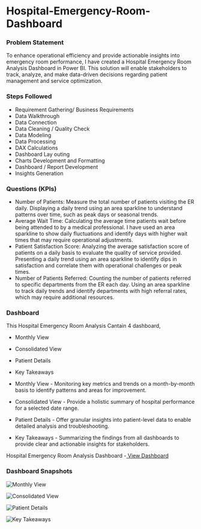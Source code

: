 # Hospital-Emergency-Room-Dashboard

### Problem Statement
To enhance operational efficiency and provide actionable insights into emergency room performance, I have created a Hospital Emergency Room Analysis Dashboard in Power BI. This solution will enable stakeholders to track, analyze, and make data-driven decisions regarding patient management and service optimization.

### Steps Followed
* Requirement Gathering/ Business Requirements
* Data Walkthrough
* Data Connection
* Data Cleaning / Quality Check
* Data Modeling
* Data Processing
* DAX Calculations
* Dashboard Lay outing
* Charts Development and Formatting
* Dashboard / Report Development
* Insights Generation

### Questions (KPIs)
* Number of Patients: Measure the total number of patients visiting the ER daily. Displaying a daily trend using an area sparkline to understand patterns over time, such as peak days or seasonal trends.
* Average Wait Time: Calculating the average time patients wait before being attended to by a medical professional. I have used an area sparkline to show daily fluctuations and identify days with higher wait times that may require operational adjustments.
* Patient Satisfaction Score: Analyzing the average satisfaction score of patients on a daily basis to evaluate the quality of service provided. Presenting a daily trend using an area sparkline to identify dips in satisfaction and correlate them with operational challenges or peak times.
* Number of Patients Referred: Counting the number of patients referred to specific departments from the ER each day.  Using an area sparkline to track daily trends and identify departments with high referral rates, which may require additional resources.
### Dashboard
This Hospital Emergency Room Analysis Cantain 4 dashboard,
* Monthly View
* Consolidated View
* Patient Details
* Key Takeaways

* Monthly View - Monitoring key metrics and trends on a month-by-month basis to identify patterns and areas for improvement.
* Consolidated View - Provide a holistic summary of hospital performance for a selected date range.
* Patient Details -  Offer granular insights into patient-level data to enable detailed analysis and troubleshooting.
* Key Takeaways - Summarizing the findings from all dashboards to provide clear and actionable insights for stakeholders.

Hospital Emergency Room Analysis Dashboard 
-<a href = "https://github.com/Rachana1649/Hospital-Emergency-Room-Dashboard/blob/main/Hospital%20Emergency%20Room.pbix"> View Dashboard</a>
### Dashboard Snapshots
![Monthly View](https://github.com/user-attachments/assets/f37baac4-08af-45b8-bac5-b02863e0745b)

![Consolidated View](https://github.com/user-attachments/assets/e24f037c-239e-48ec-aa07-775f3f5ed181)

![Patient Details](https://github.com/user-attachments/assets/c86fccb1-7f37-480d-b571-8b94bd13a2b3)

![Key Takeaways](https://github.com/user-attachments/assets/e504eba2-aff1-4523-bb32-850ad3aaeb46)

  


